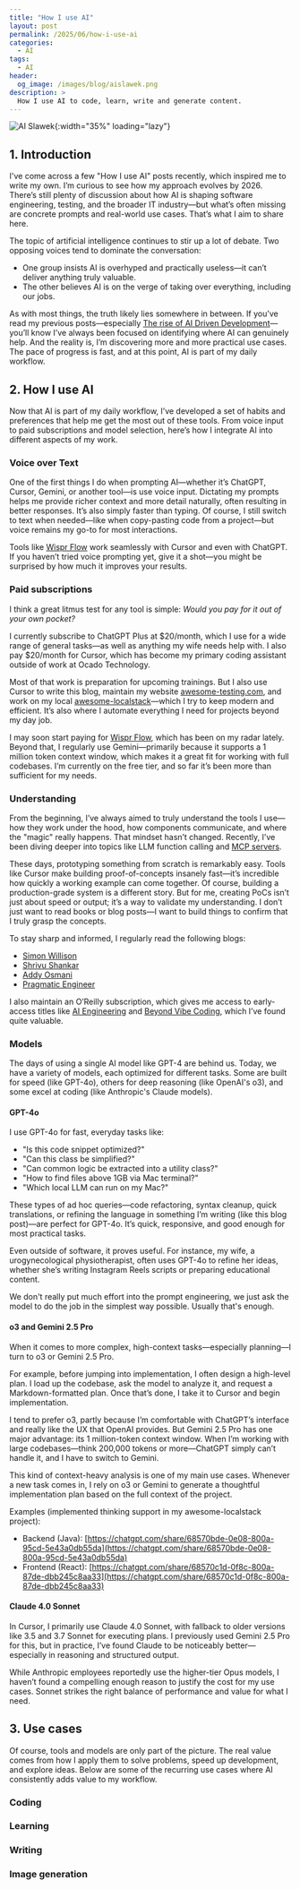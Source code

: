 ```yaml
---
title: "How I use AI"
layout: post
permalink: /2025/06/how-i-use-ai
categories:
  - AI
tags:
  - AI
header:
  og_image: /images/blog/aislawek.png
description: >
  How I use AI to code, learn, write and generate content.
---
```


![AI Slawek](/images/blog/aislawek.png){:width="35%" loading="lazy"}

## 1. Introduction

I've come across a few "How I use AI" posts recently, which inspired me to write my own. I’m curious to see how my approach evolves by 2026. There’s still plenty of discussion about how AI is shaping software engineering, testing, and the broader IT industry—but what’s often missing are concrete prompts and real-world use cases. That’s what I aim to share here.

The topic of artificial intelligence continues to stir up a lot of debate. Two opposing voices tend to dominate the conversation:

- One group insists AI is overhyped and practically useless—it can’t deliver anything truly valuable.
- The other believes AI is on the verge of taking over everything, including our jobs.

As with most things, the truth likely lies somewhere in between. If you’ve read my previous posts—especially  [The rise of AI Driven Development](https://www.awesome-testing.com/2024/09/the-rise-of-ai-driven-development)—you’ll know I’ve always been focused on identifying where AI can genuinely help. And the reality is, I’m discovering more and more practical use cases. The pace of progress is fast, and at this point, AI is part of my daily workflow.

## 2. How I use AI

Now that AI is part of my daily workflow, I’ve developed a set of habits and preferences that help me get the most out of these tools. From voice input to paid subscriptions and model selection, here’s how I integrate AI into different aspects of my work.

### Voice over Text

One of the first things I do when prompting AI—whether it’s ChatGPT, Cursor, Gemini, or another tool—is use voice input. Dictating my prompts helps me provide richer context and more detail naturally, often resulting in better responses. It’s also simply faster than typing. Of course, I still switch to text when needed—like when copy-pasting code from a project—but voice remains my go-to for most interactions.

Tools like [Wispr Flow](https://wisprflow.ai/) work seamlessly with Cursor and even with ChatGPT. If you haven’t tried voice prompting yet, give it a shot—you might be surprised by how much it improves your results.

### Paid subscriptions

I think a great litmus test for any tool is simple: *Would you pay for it out of your own pocket?*

I currently subscribe to ChatGPT Plus at $20/month, which I use for a wide range of general tasks—as well as anything my wife needs help with. I also pay $20/month for Cursor, which has become my primary coding assistant outside of work at Ocado Technology.

Most of that work is preparation for upcoming trainings. But I also use Cursor to write this blog, maintain my website [awesome-testing.com](https://www.awesome-testing.com), and work on my local [awesome-localstack](https://github.com/slawekradzyminski/awesome-localstack)—which I try to keep modern and efficient. It’s also where I automate everything I need for projects beyond my day job.

I may soon start paying for [Wispr Flow](https://wisprflow.ai/), which has been on my radar lately. Beyond that, I regularly use Gemini—primarily because it supports a 1 million token context window, which makes it a great fit for working with full codebases. I’m currently on the free tier, and so far it’s been more than sufficient for my needs.

### Understanding

From the beginning, I’ve always aimed to truly understand the tools I use—how they work under the hood, how components communicate, and where the "magic" really happens. That mindset hasn’t changed. Recently, I’ve been diving deeper into topics like LLM function calling and [MCP servers](https://github.com/slawekradzyminski/mcp).

These days, prototyping something from scratch is remarkably easy. Tools like Cursor make building proof-of-concepts insanely fast—it’s incredible how quickly a working example can come together. Of course, building a production-grade system is a different story. But for me, creating PoCs isn’t just about speed or output; it’s a way to validate my understanding. I don’t just want to read books or blog posts—I want to build things to confirm that I truly grasp the concepts.

To stay sharp and informed, I regularly read the following blogs:

- [Simon Willison](https://simonwillison.net/)
- [Shrivu Shankar](https://blog.sshh.io/)
- [Addy Osmani](https://addyosmani.com/blog/)
- [Pragmatic Engineer](https://www.pragmaticengineer.com/)

I also maintain an O’Reilly subscription, which gives me access to early-access titles like [AI Engineering](https://www.amazon.com/AI-Engineering-Building-Applications-Foundation/dp/1098166302) and [Beyond Vibe Coding](https://www.oreilly.com/library/view/beyond-vibe-coding/9798341634749/), which I’ve found quite valuable.

### Models

The days of using a single AI model like GPT-4 are behind us. Today, we have a variety of models, each optimized for different tasks. Some are built for speed (like GPT-4o), others for deep reasoning (like OpenAI's o3), and some excel at coding (like Anthropic's Claude models).

#### GPT-4o

I use GPT-4o for fast, everyday tasks like:

- "Is this code snippet optimized?"
- "Can this class be simplified?"
- "Can common logic be extracted into a utility class?"
- "How to find files above 1GB via Mac terminal?"
- "Which local LLM can run on my Mac?"

These types of ad hoc queries—code refactoring, syntax cleanup, quick translations, or refining the language in something I’m writing (like this blog post)—are perfect for GPT-4o. It’s quick, responsive, and good enough for most practical tasks.

Even outside of software, it proves useful. For instance, my wife, a urogynecological physiotherapist, often uses GPT-4o to refine her ideas, whether she’s writing Instagram Reels scripts or preparing educational content.

We don't really put much effort into the prompt engineering, we just ask the model to do the job in the simplest way possible. Usually that's enough.

#### o3 and Gemini 2.5 Pro

When it comes to more complex, high-context tasks—especially planning—I turn to o3 or Gemini 2.5 Pro.

For example, before jumping into implementation, I often design a high-level plan. I load up the codebase, ask the model to analyze it, and request a Markdown-formatted plan. Once that’s done, I take it to Cursor and begin implementation.

I tend to prefer o3, partly because I’m comfortable with ChatGPT’s interface and really like the UX that OpenAI provides. But Gemini 2.5 Pro has one major advantage: its 1 million-token context window. When I’m working with large codebases—think 200,000 tokens or more—ChatGPT simply can’t handle it, and I have to switch to Gemini.

This kind of context-heavy analysis is one of my main use cases. Whenever a new task comes in, I rely on o3 or Gemini to generate a thoughtful implementation plan based on the full context of the project.

Examples (implemented thinking support in my awesome-localstack project):

- Backend (Java): [https://chatgpt.com/share/68570bde-0e08-800a-95cd-5e43a0db55da](https://chatgpt.com/share/68570bde-0e08-800a-95cd-5e43a0db55da)
- Frontend (React): [https://chatgpt.com/share/68570c1d-0f8c-800a-87de-dbb245c8aa33](https://chatgpt.com/share/68570c1d-0f8c-800a-87de-dbb245c8aa33)

#### Claude 4.0 Sonnet

In Cursor, I primarily use Claude 4.0 Sonnet, with fallback to older versions like 3.5 and 3.7 Sonnet for executing plans. I previously used Gemini 2.5 Pro for this, but in practice, I’ve found Claude to be noticeably better—especially in reasoning and structured output.

While Anthropic employees reportedly use the higher-tier Opus models, I haven’t found a compelling enough reason to justify the cost for my use cases. Sonnet strikes the right balance of performance and value for what I need.

## 3. Use cases

Of course, tools and models are only part of the picture. The real value comes from how I apply them to solve problems, speed up development, and explore ideas. Below are some of the recurring use cases where AI consistently adds value to my workflow.

### Coding



### Learning


### Writing


### Image generation






